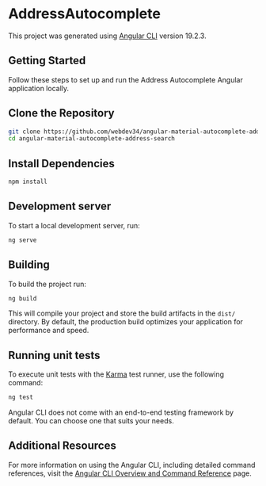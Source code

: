 # AddressAutocomplete

This project was generated using [Angular CLI](https://github.com/angular/angular-cli) version 19.2.3.

## Getting Started

Follow these steps to set up and run the Address Autocomplete Angular application locally.

## Clone the Repository

```bash
git clone https://github.com/webdev34/angular-material-autocomplete-address-search.git
cd angular-material-autocomplete-address-search
```

## Install Dependencies

```bash
npm install
```

## Development server

To start a local development server, run:

```bash
ng serve
```
## Building

To build the project run:

```bash
ng build
```

This will compile your project and store the build artifacts in the `dist/` directory. By default, the production build optimizes your application for performance and speed.

## Running unit tests

To execute unit tests with the [Karma](https://karma-runner.github.io) test runner, use the following command:

```bash
ng test
```

Angular CLI does not come with an end-to-end testing framework by default. You can choose one that suits your needs.

## Additional Resources

For more information on using the Angular CLI, including detailed command references, visit the [Angular CLI Overview and Command Reference](https://angular.dev/tools/cli) page.
